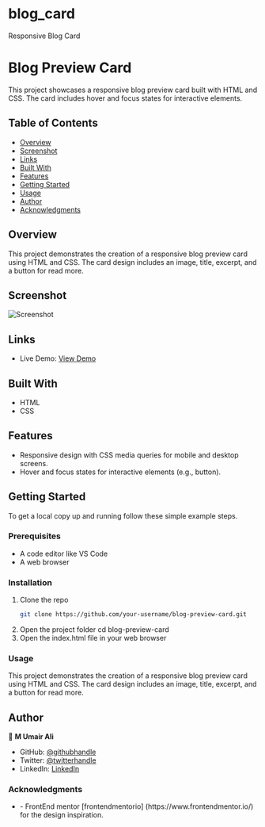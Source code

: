 # blog_card
 Responsive Blog Card
# Blog Preview Card

This project showcases a responsive blog preview card built with HTML and CSS. The card includes hover and focus states for interactive elements.

## Table of Contents
- [Overview](#overview)
- [Screenshot](#screenshot)
- [Links](#links)
- [Built With](#built-with)
- [Features](#features)
- [Getting Started](#getting-started)
- [Usage](#usage)
- [Author](#author)
- [Acknowledgments](#acknowledgments)

## Overview

This project demonstrates the creation of a responsive blog preview card using HTML and CSS. The card design includes an image, title, excerpt, and a button for read more.

## Screenshot

![Screenshot](active-states.jpg)

## Links

- Live Demo: [View Demo](https://your-demo-url.com)

## Built With

- HTML
- CSS

## Features

- Responsive design with CSS media queries for mobile and desktop screens.
- Hover and focus states for interactive elements (e.g., button).

## Getting Started

To get a local copy up and running follow these simple example steps.

### Prerequisites

- A code editor like VS Code
- A web browser

### Installation

1. Clone the repo
   ```sh
   git clone https://github.com/your-username/blog-preview-card.git
2. Open the project folder
   cd blog-preview-card
3. Open the index.html file in your web browser

### Usage
This project demonstrates the creation of a responsive blog preview card using HTML and CSS. The card design includes an image, title, excerpt, and a button for read more.

## Author
👤 **M Umair Ali**
- GitHub: [@githubhandle](https://github.com/bossthekhani)
- Twitter: [@twitterhandle](https://twitter.com/imumair22)
- LinkedIn: [LinkedIn](https://www.linkedin.com/in/bossthekhani)

### Acknowledgments
<ul>
<li> - FrontEnd mentor [frontendmentorio] (https://www.frontendmentor.io/) for the design inspiration.</li>
</ul>